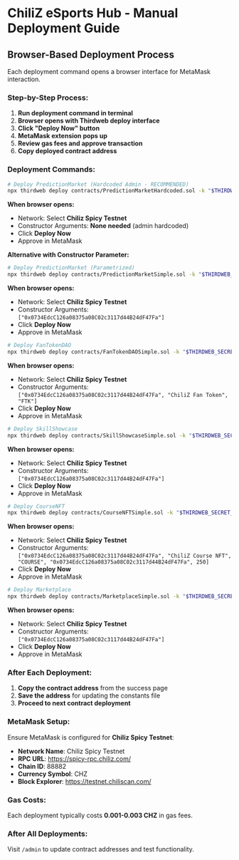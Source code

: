 # ChiliZ eSports Hub - Manual Deployment Guide

## Browser-Based Deployment Process

Each deployment command opens a browser interface for MetaMask interaction.

### Step-by-Step Process:

1. **Run deployment command in terminal**
2. **Browser opens with Thirdweb deploy interface**
3. **Click "Deploy Now" button**
4. **MetaMask extension pops up**
5. **Review gas fees and approve transaction**
6. **Copy deployed contract address**

### Deployment Commands:

```bash
# Deploy PredictionMarket (Hardcoded Admin - RECOMMENDED)
npx thirdweb deploy contracts/PredictionMarketHardcoded.sol -k "$THIRDWEB_SECRET_KEY"
```

**When browser opens:**
- Network: Select **Chiliz Spicy Testnet**
- Constructor Arguments: **None needed** (admin hardcoded)
- Click **Deploy Now**
- Approve in MetaMask

**Alternative with Constructor Parameter:**
```bash
# Deploy PredictionMarket (Parametrized)
npx thirdweb deploy contracts/PredictionMarketSimple.sol -k "$THIRDWEB_SECRET_KEY"
```

**When browser opens:**
- Network: Select **Chiliz Spicy Testnet**
- Constructor Arguments: `["0x0734EdcC126a08375a08C02c3117d44B24dF47Fa"]`
- Click **Deploy Now**
- Approve in MetaMask

```bash
# Deploy FanTokenDAO
npx thirdweb deploy contracts/FanTokenDAOSimple.sol -k "$THIRDWEB_SECRET_KEY"
```

**When browser opens:**
- Network: Select **Chiliz Spicy Testnet**
- Constructor Arguments: `["0x0734EdcC126a08375a08C02c3117d44B24dF47Fa", "ChiliZ Fan Token", "FTK"]`
- Click **Deploy Now**
- Approve in MetaMask

```bash
# Deploy SkillShowcase
npx thirdweb deploy contracts/SkillShowcaseSimple.sol -k "$THIRDWEB_SECRET_KEY"
```

**When browser opens:**
- Network: Select **Chiliz Spicy Testnet**
- Constructor Arguments: `["0x0734EdcC126a08375a08C02c3117d44B24dF47Fa"]`
- Click **Deploy Now**
- Approve in MetaMask

```bash
# Deploy CourseNFT
npx thirdweb deploy contracts/CourseNFTSimple.sol -k "$THIRDWEB_SECRET_KEY"
```

**When browser opens:**
- Network: Select **Chiliz Spicy Testnet**
- Constructor Arguments: `["0x0734EdcC126a08375a08C02c3117d44B24dF47Fa", "ChiliZ Course NFT", "COURSE", "0x0734EdcC126a08375a08C02c3117d44B24dF47Fa", 250]`
- Click **Deploy Now**
- Approve in MetaMask

```bash
# Deploy Marketplace
npx thirdweb deploy contracts/MarketplaceSimple.sol -k "$THIRDWEB_SECRET_KEY"
```

**When browser opens:**
- Network: Select **Chiliz Spicy Testnet**
- Constructor Arguments: `["0x0734EdcC126a08375a08C02c3117d44B24dF47Fa"]`
- Click **Deploy Now**
- Approve in MetaMask

### After Each Deployment:

1. **Copy the contract address** from the success page
2. **Save the address** for updating the constants file
3. **Proceed to next contract deployment**

### MetaMask Setup:

Ensure MetaMask is configured for **Chiliz Spicy Testnet**:
- **Network Name**: Chiliz Spicy Testnet
- **RPC URL**: https://spicy-rpc.chiliz.com/
- **Chain ID**: 88882
- **Currency Symbol**: CHZ
- **Block Explorer**: https://testnet.chiliscan.com/

### Gas Costs:
Each deployment typically costs **0.001-0.003 CHZ** in gas fees.

### After All Deployments:
Visit `/admin` to update contract addresses and test functionality.